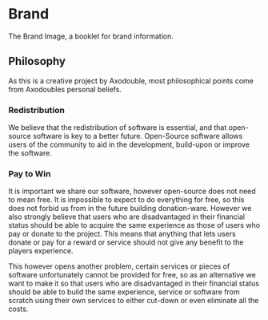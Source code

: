 # Brand
The Brand Image, a booklet for brand information.

## Philosophy
As this is a creative project by Axodouble, most philosophical points come from Axodoubles personal beliefs.

### Redistribution
We believe that the redistribution of software is essential, and that open-source software is key to a better future.
Open-Source software allows users of the community to aid in the development, build-upon or improve the software.

### Pay to Win
It is important we share our software, however open-source does not need to mean free.
It is impossible to expect to do everything for free, so this does not forbid us from in the future building donation-ware.
However we also strongly believe that users who are disadvantaged in their financial status should be able to acquire the same experience as those of users who pay or donate to the project.
This means that anything that lets users donate or pay for a reward or service should not give any benefit to the players experience.

This however opens another problem, certain services or pieces of software unfortunately cannot be provided for free, so as an alternative we want to make it so that users who are disadvantaged in their financial status should be able to build the same experience, service or software from scratch using their own services to either cut-down or even eliminate all the costs.
